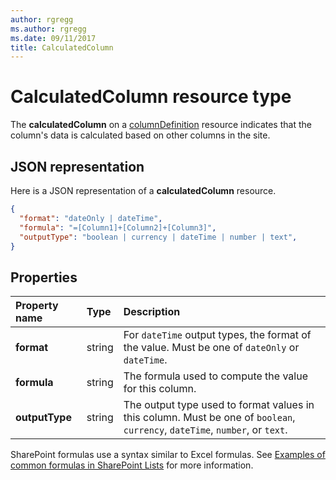 ```yaml
---
author: rgregg
ms.author: rgregg
ms.date: 09/11/2017
title: CalculatedColumn
---
```

# CalculatedColumn resource type

The **calculatedColumn** on a [columnDefinition](columndefinition.md) resource indicates that the column's data is calculated based on other columns in the site.

## JSON representation

Here is a JSON representation of a **calculatedColumn** resource.
<!-- { "blockType": "resource", "@odata.type": "microsoft.graph.calculatedColumn" } -->

```json
{
  "format": "dateOnly | dateTime",
  "formula": "=[Column1]+[Column2]+[Column3]",
  "outputType": "boolean | currency | dateTime | number | text",
}
```

## Properties

| Property name  | Type    | Description
|:---------------|:--------|:--------------------------------------------------
| **format**     | string  | For `dateTime` output types, the format of the value. Must be one of `dateOnly` or `dateTime`.
| **formula**    | string  | The formula used to compute the value for this column.
| **outputType** | string  | The output type used to format values in this column. Must be one of `boolean`, `currency`, `dateTime`, `number`, or `text`.

SharePoint formulas use a syntax similar to Excel formulas.
See [Examples of common formulas in SharePoint Lists][SPFormulas] for more information.

[SPFormulas]: https://support.office.com/en-us/article/Examples-of-common-formulas-in-SharePoint-Lists-d81f5f21-2b4e-45ce-b170-bf7ebf6988b3

<!-- {
  "type": "#page.annotation",
  "description": "",
  "keywords": "",
  "section": "documentation",
  "suppressions": [
    "Warning: /api-reference/v1.0/resources/calculatedcolumn.md:
      Found potential enums in resource example that weren't defined in a table:(dateOnly,dateTime) are in resource, but () are in table",
    "Warning: /api-reference/v1.0/resources/calculatedcolumn.md:
      Found potential enums in resource example that weren't defined in a table:(boolean,currency,dateTime,number,text) are in resource, but () are in table"
  ],
  "tocPath": "Resources/CalculatedColumn"
} -->
